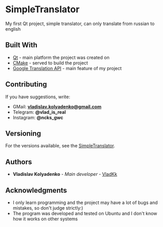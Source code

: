 # SimpleTranslator

My first Qt project, simple translator, can only translate from russian to english

## Built With

* [Qt](https://www.qt.io/) - main platform the project was created on
* [CMake](https://cmake.org/) - served to build the project
* [Google Translation API](https://cloud.google.com/translate/docs) - main feature of my project

## Contributing

If you have suggestions, write: 
* GMail: **vladislav.kolyadenko@gmail.com**
* Telegram: **@vlad_is_real** 
* Instagram: **@ncks_gwc**

## Versioning

For the versions available, see the [SimpleTranslator](https://github.com/VladKk/SimpleTranslator). 

## Authors

* **Vladislav Kolyadenko** - *Main developer* - [VladKk](https://github.com/VladKk)

## Acknowledgments

* I only learn programming and the project may have a lot of bugs and mistakes, so don't judge strictly:)
* The program was developed and tested on Ubuntu and I don't know how it works on other systems